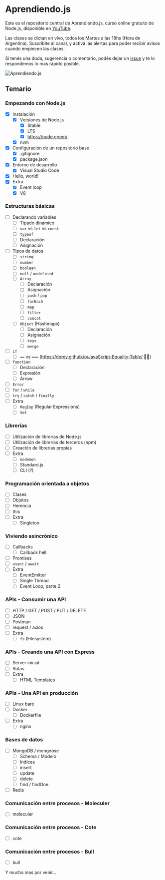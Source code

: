 # Aprendiendo.js

Este es el repositorio central de Aprendiendo.js, curso online gratuito de Node.js, disponible en [YouTube](https://www.youtube.com/channel/UCZYvniRWZdC_YeIL9fxwlsg).

Las clases se dictan en vivo, todos los Martes a las 18hs (Hora de Argentina). Suscribite al canal, y activá las alertas para poder recibir avisos cuando empiecen las clases.

Si tenés una duda, sugerencia o comentario, podés dejar un [issue](https://github.com/futurorandomico/aprendiendo-js/issues) y te lo respondemos lo mas rápido posible.

![Aprendiendo.js][logo]

## Temario

### Empezando con Node.js

- [x] Instalación
    - [x] Versiones de Node.js
        - [x] Stable
        - [x] LTS
        - [x] https://node.green/
    - [x] nvm
- [x] Configuración de un repositorio base
    - [x] .gitignore
    - [x] package.json
- [x] Entorno de desarrollo
    - [x] Visual Studio Code
- [x] Hello, world!
- [x] Extra
    - [x] Event loop
    - [x] V8

### Estructuras básicas

- [ ] Declarando variables
    - [ ] Tipado dinámico
    - [ ] `var` vs `let` vs `const`
    - [ ] `typeof`
    - [ ] Declaración
    - [ ] Asignación    
- [ ] Tipos de datos
    - [ ] `string`
    - [ ] `number`
    - [ ] `boolean`
    - [ ] `null` / `undefined`
    - [ ] `Array`
        - [ ] Declaración
        - [ ] Asignación
        - [ ] `push` / `pop`
        - [ ] `forEach`
        - [ ] `map`
        - [ ] `filter`
        - [ ] `concat`
    - [ ] `Object` (Hashmaps)
        - [ ] Declaración
        - [ ] Asignación
        - [ ] `keys`
        - [ ] `merge`
- [ ] `if`
    - [ ] `==` vs `===` (https://dorey.github.io/JavaScript-Equality-Table/ 🤦‍♂️)
- [ ] `function`
    - [ ] Declaración
    - [ ] Expresión
    - [ ] Arrow
- [ ] `Error`
- [ ] `for` / `while`
- [ ] `try` / `catch` / `finally`
- [ ] Extra
    - [ ] `RegExp` (Regular Expressions)
    - [ ] `Set`

### Librerías

- [ ] Utilización de librerías de Node.js
- [ ] Utilización de librerías de terceros (npm)
- [ ] Creación de librerías propias
- [ ] Extra
    - [ ] `nodemon`
    - [ ] Standard.js
    - [ ] CLI (?)

### Programación orientada a objetos

- [ ] Clases
- [ ] Objetos
- [ ] Herencia
- [ ] this
- [ ] Extra
    - [ ] Singleton

### Viviendo asincrónico

- [ ] Callbacks
    - [ ] Callback hell
- [ ] Promises
- [ ] `async` / `await`
- [ ] Extra
    - [ ] EventEmitter
    - [ ] Single Thread
    - [ ] Event Loop, parte 2

### APIs - Consumir una API

- [ ] HTTP / GET / POST / PUT / DELETE
- [ ] JSON
- [ ] Postman
- [ ] request / axios
- [ ] Extra
    - [ ] `fs` (Filesystem)

### APIs - Creando una API con Express

- [ ] Server inicial
- [ ] Rutas
- [ ] Extra
    - [ ] HTML Templates

### APIs - Una API en producción

- [ ] Linux bare
- [ ] Docker
    - [ ] Dockerfile
- [ ] Extra
    - [ ] nginx

### Bases de datos

- [ ] MongoDB / mongoose
    - [ ] Schema / Modelo
    - [ ] Indices
    - [ ] insert
    - [ ] update
    - [ ] delete
    - [ ] find / findOne
- [ ] Redis

### Comunicación entre procesos - Moleculer
- [ ] moleculer

### Comunicación entre procesos - Cote
- [ ] cote

### Comunicación entre procesos - Bull
- [ ] bull

Y mucho mas por venir...

[logo]: https://github.com/futurorandomico/aprendiendo-js/blob/master/resources/header.jpg?raw=true "Logo"
